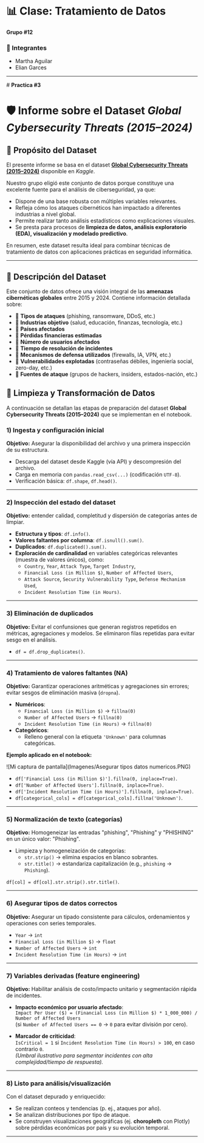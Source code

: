 
# 📊 Clase: Tratamiento de Datos  
**Grupo #12**


### 👥 Integrantes  
- Martha Aguilar  
- Elian Garces  

---

﻿# **Practica #3**
 
# 🛡️ Informe sobre el Dataset *Global Cybersecurity Threats (2015–2024)*  

## 📌 Propósito del Dataset  
El presente informe se basa en el dataset **[Global Cybersecurity Threats (2015–2024)](https://www.kaggle.com/datasets/atharvasoundankar/global-cybersecurity-threats-2015-2024)** disponible en *Kaggle*.  

Nuestro grupo eligió este conjunto de datos porque constituye una excelente fuente para el análisis de ciberseguridad, ya que:  

- Dispone de una base robusta con múltiples variables relevantes.  
- Refleja cómo los ataques cibernéticos han impactado a diferentes industrias a nivel global.  
- Permite realizar tanto análisis estadísticos como explicaciones visuales.  
- Se presta para procesos de **limpieza de datos, análisis exploratorio (EDA), visualización y modelado predictivo**.  

En resumen, este dataset resulta ideal para combinar técnicas de tratamiento de datos con aplicaciones prácticas en seguridad informática.  

---

## 📂 Descripción del Dataset  
Este conjunto de datos ofrece una visión integral de las **amenazas cibernéticas globales** entre 2015 y 2024. Contiene información detallada sobre:  

- 🔸 **Tipos de ataques** (phishing, ransomware, DDoS, etc.)  
- 🔸 **Industrias objetivo** (salud, educación, finanzas, tecnología, etc.)  
- 🔸 **Países afectados**  
- 🔸 **Pérdidas financieras estimadas**  
- 🔸 **Número de usuarios afectados**  
- 🔸 **Tiempo de resolución de incidentes**  
- 🔸 **Mecanismos de defensa utilizados** (firewalls, IA, VPN, etc.)  
- 🔸 **Vulnerabilidades explotadas** (contraseñas débiles, ingeniería social, zero-day, etc.)  
- 🔸 **Fuentes de ataque** (grupos de hackers, insiders, estados-nación, etc.)  


## 🧹 Limpieza y Transformación de Datos

A continuación se detallan las etapas de preparación del dataset **Global Cybersecurity Threats (2015–2024)** que se implementan en el notebook.

### 1) Ingesta y configuración inicial
**Objetivo:** Asegurar la disponibilidad del archivo y una primera inspección de su estructura.
- Descarga del dataset desde Kaggle (vía API) y descompresión del archivo.
- Carga en memoria con `pandas.read_csv(...)` (codificación `UTF-8`).
- Verificación básica: `df.shape`, `df.head()`.
---

### 2) Inspección del estado del dataset
**Objetivo:** entender calidad, completitud y dispersión de categorías antes de limpiar.
- **Estructura y tipos**: `df.info()`.
- **Valores faltantes por columna**: `df.isnull().sum()`.
- **Duplicados**: `df.duplicated().sum()`.
- **Exploración de cardinalidad** en variables categóricas relevantes (muestra de valores únicos), como:
  - `Country`, `Year`, `Attack Type`, `Target Industry`,
  - `Financial Loss (in Million $)`, `Number of Affected Users`,
  - `Attack Source`, `Security Vulnerability Type`, `Defense Mechanism Used`,
  - `Incident Resolution Time (in Hours)`.

---

### 3) Eliminación de duplicados


**Objetivo:** Evitar el confunsiones que generan registros repetidos en métricas, agregaciones y modelos.
Se eliminaron filas repetidas para evitar sesgo en el análisis.

- `df = df.drop_duplicates()`.

---

### 4) Tratamiento de valores faltantes (NA)

**Objetivo:** Garantizar operaciones aritméticas y agregaciones sin errores; evitar sesgos de eliminación masiva (`dropna`).
- **Numéricos**:
  - `Financial Loss (in Million $)` → `fillna(0)`
  - `Number of Affected Users` → `fillna(0)`
  - `Incident Resolution Time (in Hours)` → `fillna(0)`
- **Categóricos**:
  - Relleno general con la etiqueta `'Unknown'` para columnas categóricas.

**Ejemplo aplicado en el notebook:**

![Mi captura de pantalla](Imagenes/Asegurar tipos datos numericos.PNG)

- `df['Financial Loss (in Million $)'].fillna(0, inplace=True)`.
- `df['Number of Affected Users'].fillna(0, inplace=True)`.
- `df['Incident Resolution Time (in Hours)'].fillna(0, inplace=True)`.
- `df[categorical_cols] = df[categorical_cols].fillna('Unknown')`.

---

### 5) Normalización de texto (categorías)

**Objetivo:** Homogeneizar las entradas "phishing", "Phishing" y "PHISHING" en un único valor: "Phishing".

- Limpieza y homogeneización de categorías:
  - `str.strip()` → elimina espacios en blanco sobrantes.
  - `str.title()` → estandariza capitalización (e.g., `phishing` → `Phishing`).

 `df[col] = df[col].str.strip().str.title()`.

---

### 6) Asegurar tipos de datos correctos

**Objetivo:** Asegurar un tipado consistente para cálculos, ordenamientos y operaciones con series temporales.
- `Year` → `int`
- `Financial Loss (in Million $)` → `float`
- `Number of Affected Users` → `int`
- `Incident Resolution Time (in Hours)` → `int`

---

### 7) Variables derivadas (feature engineering)

**Objetivo:** Habilitar análisis de costo/impacto unitario y segmentación rápida de incidentes.

- **Impacto económico por usuario afectado**:  
  `Impact Per User ($) = (Financial Loss (in Million $) * 1_000_000) / Number of Affected Users`  
  (si `Number of Affected Users == 0` → `0` para evitar división por cero).

- **Marcador de criticidad**:  
  `IsCritical = 1` si `Incident Resolution Time (in Hours) > 100`, en caso contrario `0`.  
  *(Umbral ilustrativo para segmentar incidentes con alta complejidad/tiempo de respuesta).*
  
---

### 8) Listo para análisis/visualización
Con el dataset depurado y enriquecido:
- Se realizan conteos y tendencias (p. ej., ataques por año).
- Se analizan distribuciones por tipo de ataque.
- Se construyen visualizaciones geográficas (ej. **choropleth** con Plotly) sobre pérdidas económicas por país y su evolución temporal.

---







